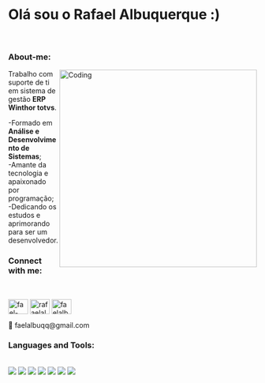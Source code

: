 # Olá sou o Rafael Albuquerque :)
<br>


<h3 align="left">About-me:</h3>

<img align="right" alt="Coding" width="400" src="https://user-images.githubusercontent.com/74038190/229223263-cf2e4b07-2615-4f87-9c38-e37600f8381a.gif">

Trabalho com suporte de ti em sistema de gestão **ERP Winthor totvs**.

-Formado em **Análise e Desenvolvimento de Sistemas**;                           
-Amante da tecnologia e apaixonado por programação;               
-Dedicando os estudos e aprimorando para ser um desenvolvedor.           

  
  
<h3 align="left">Connect with me:</h3>
<br>
<p align="left">
<a href="https://linkedin.com/in/fael-albuqq" target="blank"><img align="center" src="https://raw.githubusercontent.com/rahuldkjain/github-profile-readme-generator/master/src/images/icons/Social/linked-in-alt.svg" alt="fael-albuqq" height="30" width="40" /></a>
<a href="https://fb.com/rafaelalbuqq" target="blank"><img align="center" src="https://raw.githubusercontent.com/rahuldkjain/github-profile-readme-generator/master/src/images/icons/Social/facebook.svg" alt="rafaelalbuqq" height="30" width="40" /></a>
<a href="https://instagram.com/faelalbuqq" target="blank"><img align="center" src="https://raw.githubusercontent.com/rahuldkjain/github-profile-readme-generator/master/src/images/icons/Social/instagram.svg" alt="faelalbuqq" height="30" width="40" /></a></p>
📧 faelalbuqq@gmail.com
  
<h3 align="left">Languages and Tools:</h3>
<br>
<a href="https://skillicons.dev"><img src="https://img.shields.io/badge/HTML5-E34F26?style=for-the-badge&logo=html5&logoColor=white" /></a>
<a href="https://skillicons.dev"><img src="https://img.shields.io/badge/CSS3-1572B6?style=for-the-badge&logo=css3&logoColor=white" /></a>
<a href="https://skillicons.dev"><img src="https://img.shields.io/badge/JavaScript-F7DF1E?style=for-the-badge&logo=javascript&logoColor=black" /></a>
<a href="https://skillicons.dev"> <img src="https://img.shields.io/badge/.NET-5C2D91?style=for-the-badge&logo=.net&logoColor=white" /></a>
<a href="https://skillicons.dev"> <img src="https://img.shields.io/badge/C%23-239120?style=for-the-badge&logo=c-sharp&logoColor=white" /></a>
<a href="https://skillicons.dev"> <img src="https://img.shields.io/badge/MySQL-00000F?style=for-the-badge&logo=mysql&logoColor=white" /></a>
<a href="https://skillicons.dev"> <img src="https://img.shields.io/badge/GitLab-330F63?style=for-the-badge&logo=gitlab&logoColor=white" /></a>




  
  


  
